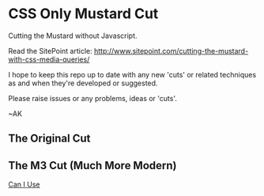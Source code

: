 CSS Only Mustard Cut
====================

Cutting the Mustard without Javascript.

Read the SitePoint article: http://www.sitepoint.com/cutting-the-mustard-with-css-media-queries/

I hope to keep this repo up to date with any new 'cuts' or related techniques as and when they're developed or suggested.

Please raise issues or any problems, ideas or 'cuts'.

~AK


The Original Cut
----------------

<!-- IE 9+, FF 8+, Opera 12, Chrome 29+, Android 4.4+ -->
<link rel="stylesheet" href="css/your-stylesheet.css"
  media="only screen and (min-resolution: 0.1dpcm)">
<!-- Chrome 29+, Opera 16+, Safari 6.1+, iOS 7+, Android 4.4+ -->
<link rel="stylesheet" href="css/your-stylesheet.css"
  media="only screen and (-webkit-min-device-pixel-ratio:0) and (min-color-index:0)">


The M3 Cut (Much More Modern)
-----------------------------

<!-- IE10+ -->
<link rel="stylesheet" href="css/your-stylesheet.css" 
  media="only screen and (-ms-high-contrast: none)">
<!-- FF29+ -->
<link rel="stylesheet" href="css/your-stylesheet.css"
  media="only all and (min--moz-device-pixel-ratio:0) and (min-resolution: 3e1dpcm)">
<!-- Chrome 29+, Opera 16+, Safari 6.1+, iOS 7+, Android 4.4+ -->
<link rel="stylesheet" href="css/your-stylesheet.css"
  media="only screen and (-webkit-min-device-pixel-ratio:0) and (min-color-index:0)">

[Can I Use](http://caniuse.com/#compare=ie+10,firefox+29,chrome+29,safari+6.1,opera+16,ios_saf+7.0-7.1,android+4.4)

